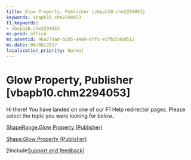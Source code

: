 ```yaml
---
title: Glow Property, Publisher [vbapb10.chm2294053]
keywords: vbapb10.chm2294053
f1_keywords:
- vbapb10.chm2294053
ms.prod: office
ms.assetid: 96a779ad-b5d5-44d4-87fc-e5fb35d6d512
ms.date: 06/08/2017
localization_priority: Normal
---
```



# Glow Property, Publisher [vbapb10.chm2294053]

Hi there! You have landed on one of our F1 Help redirector pages. Please select the topic you were looking for below.

[ShapeRange.Glow Property (Publisher)](https://msdn.microsoft.com/library/c9a479da-0b4e-9759-78ba-25006bd15ef9%28Office.15%29.aspx)

[Shape.Glow Property (Publisher)](https://msdn.microsoft.com/library/f138e966-4b01-8cd2-36e7-d9d10b33062f%28Office.15%29.aspx)

[!include[Support and feedback](~/includes/feedback-boilerplate.md)]